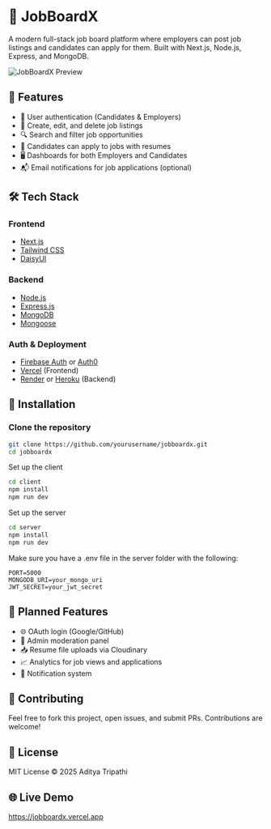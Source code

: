 # 💼 JobBoardX

A modern full-stack job board platform where employers can post job listings and candidates can apply for them. Built with Next.js, Node.js, Express, and MongoDB.

![JobBoardX Preview](https://your-image-link-if-any.com)

## 🚀 Features

- 👤 User authentication (Candidates & Employers)
- 📝 Create, edit, and delete job listings
- 🔍 Search and filter job opportunities
- 📄 Candidates can apply to jobs with resumes
- 🖥️ Dashboards for both Employers and Candidates
- 📬 Email notifications for job applications (optional)

## 🛠️ Tech Stack

### Frontend

- [Next.js](https://nextjs.org/)
- [Tailwind CSS](https://tailwindcss.com/)
- [DaisyUI](https://daisyui.com/)

### Backend

- [Node.js](https://nodejs.org/)
- [Express.js](https://expressjs.com/)
- [MongoDB](https://www.mongodb.com/)
- [Mongoose](https://mongoosejs.com/)

### Auth & Deployment

- [Firebase Auth](https://firebase.google.com/) or [Auth0](https://auth0.com/)
- [Vercel](https://vercel.com/) (Frontend)
- [Render](https://render.com/) or [Heroku](https://heroku.com/) (Backend)

## 🔧 Installation

### Clone the repository

```bash
git clone https://github.com/yourusername/jobboardx.git
cd jobboardx
```

Set up the client

```bash
cd client
npm install
npm run dev
```

Set up the server

```bash
cd server
npm install
npm run dev
```

Make sure you have a .env file in the server folder with the following:

```env
PORT=5000
MONGODB_URI=your_mongo_uri
JWT_SECRET=your_jwt_secret
```

## 🧠 Planned Features

- 🌐 OAuth login (Google/GitHub)
- 🛑 Admin moderation panel
- 📥 Resume file uploads via Cloudinary
- 📈 Analytics for job views and applications
- 🔔 Notification system

## 🙌 Contributing

Feel free to fork this project, open issues, and submit PRs. Contributions are welcome!

## 📜 License

MIT License © 2025 Aditya Tripathi

## 🌐 Live Demo

https://jobboardx.vercel.app
